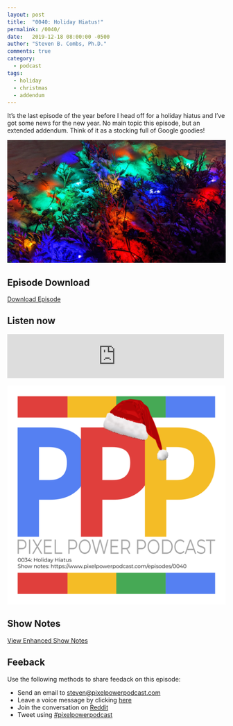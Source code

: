```yaml
---
layout: post
title:  "0040: Holiday Hiatus!"
permalink: /0040/
date:   2019-12-18 08:00:00 -0500
author: "Steven B. Combs, Ph.D."
comments: true
category:
  - podcast
tags:
  - holiday
  - christmas
  - addendum
---
```


It’s the last episode of the year before I head off for a holiday hiatus and I’ve got some news for the new year. No main topic this episode, but an extended addendum. Think of it as a stocking full of Google goodies!

![Snow Covered Bush](/images/posts/2019-12-18-snow-covered-bush.jpg)

## Episode Download

[Download Episode](https://s3-us-west-2.amazonaws.com/anchor-audio-bank/staging/2019-12-19/cf63050014eb7447b8632b443e3a6e76.m4a)

## Listen now

<p><iframe src="https://anchor.fm/pixelpowerpodcast/embed/episodes/0040-Holiday-Hiatus-e9k2ts" height="102px" width="500px" frameborder="0" scrolling="no"></iframe></p>

![Episode Album Art](/images/album-art/2019/0040.png)

## Show Notes

[View Enhanced Show Notes](https://docs.google.com/document/d/13E_utKOoB7bfqBX_wYRaZWitKLmznFx7kSS2QjHoSk4/edit?usp=sharing)

## Feeback
Use the following methods to share feedack on this episode:

* Send an email to <steven@pixelpowerpodcast.com>
* Leave a voice message by clicking [here](https://anchor.fm/pixelpowerpodcast/message)
* Join the conversation on [Reddit](https://www.reddit.com/r/pixelpowerpodcast/)
* Tweet using [#pixelpowerpodcast](https://twitter.com/search?q=%23pixelpowerpodcast&src=typed_query)
